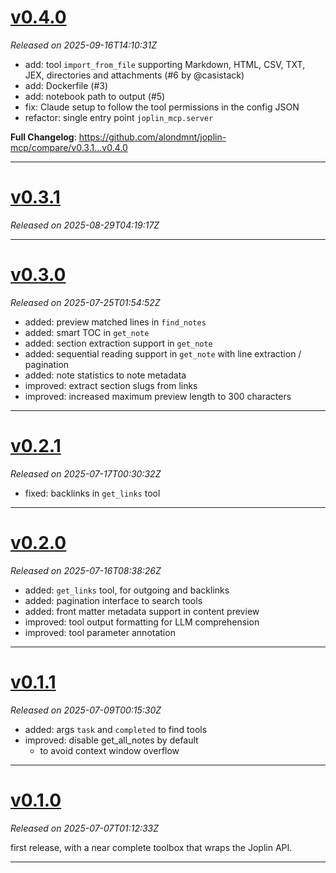 # [v0.4.0](https://github.com/alondmnt/joplin-mcp/releases/tag/v0.4.0)
*Released on 2025-09-16T14:10:31Z*

- add: tool `import_from_file` supporting Markdown, HTML, CSV, TXT, JEX, directories and attachments (#6 by @casistack)
- add: Dockerfile (#3)
- add: notebook path to output (#5)
- fix: Claude setup to follow the tool permissions in the config JSON
- refactor: single entry point `joplin_mcp.server`

**Full Changelog**: https://github.com/alondmnt/joplin-mcp/compare/v0.3.1...v0.4.0

---

# [v0.3.1](https://github.com/alondmnt/joplin-mcp/releases/tag/v0.3.1)
*Released on 2025-08-29T04:19:17Z*



---

# [v0.3.0](https://github.com/alondmnt/joplin-mcp/releases/tag/v0.3.0)
*Released on 2025-07-25T01:54:52Z*

- added: preview matched lines in `find_notes`
- added: smart TOC in `get_note`
- added: section extraction support in `get_note`
- added: sequential reading support in `get_note` with line extraction / pagination
- added: note statistics to note metadata
- improved: extract section slugs from links
- improved: increased maximum preview length to 300 characters

---

# [v0.2.1](https://github.com/alondmnt/joplin-mcp/releases/tag/v0.2.1)
*Released on 2025-07-17T00:30:32Z*

- fixed: backlinks in `get_links` tool

---

# [v0.2.0](https://github.com/alondmnt/joplin-mcp/releases/tag/v0.2.0)
*Released on 2025-07-16T08:38:26Z*

- added: `get_links` tool, for outgoing and backlinks
- added: pagination interface to search tools
- added: front matter metadata support in content preview
- improved: tool output formatting for LLM comprehension
- improved: tool parameter annotation

---

# [v0.1.1](https://github.com/alondmnt/joplin-mcp/releases/tag/v0.1.1)
*Released on 2025-07-09T00:15:30Z*

- added: args `task` and `completed` to find tools
- improved: disable get_all_notes by default
     - to avoid context window overflow

---

# [v0.1.0](https://github.com/alondmnt/joplin-mcp/releases/tag/v0.1.0)
*Released on 2025-07-07T01:12:33Z*

first release, with a near complete toolbox that wraps the Joplin API.

---
